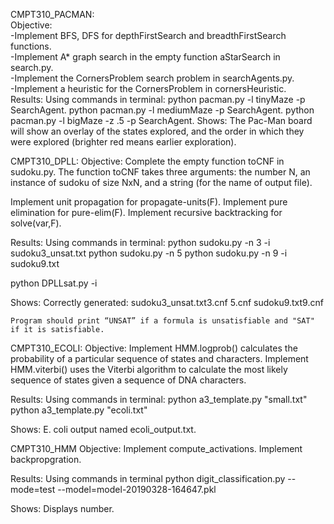 CMPT310_PACMAN:<br/>
Objective: <br/>
  -Implement BFS, DFS for depthFirstSearch and  breadthFirstSearch functions.<br/>
  -Implement A* graph search in the empty function aStarSearch in search.py.<br/>
  -Implement the CornersProblem search problem in searchAgents.py.<br/>
  -Implement a heuristic for the CornersProblem in cornersHeuristic.<br/>
Results:
  Using commands in terminal:
    python pacman.py -l tinyMaze -p SearchAgent.
    python pacman.py -l mediumMaze -p SearchAgent.
    python pacman.py -l bigMaze -z .5 -p SearchAgent.
  Shows:
    The Pac-Man board will show an overlay of the states explored, and the order in which they were explored (brighter red means earlier exploration). 


CMPT310_DPLL:
Objective:
  Complete the empty function toCNF in sudoku.py. The function toCNF takes three arguments: the number N, an instance of sudoku of size NxN, and a string (for the name of output file).
  
  Implement unit propagation for propagate-units(F).
  Implement pure elimination for pure-elim(F).
  Implement recursive backtracking for solve(var,F).

Results:
  Using commands in terminal:
  python sudoku.py -n 3 -i sudoku3_unsat.txt
  python sudoku.py -n 5 
  python sudoku.py -n 9 -i sudoku9.txt
  
  python DPLLsat.py -i <inputCNFfile> 
  
  Shows:
    Correctly generated:
    sudoku3_unsat.txt3.cnf
    5.cnf
    sudoku9.txt9.cnf
    
    Program should print “UNSAT” if a formula is unsatisfiable and "SAT" if it is satisfiable.
    
CMPT310_ECOLI:
Objective:
  Implement HMM.logprob() calculates the probability of a particular sequence of states and characters.
  Implement HMM.viterbi() uses the Viterbi algorithm to calculate the most likely sequence of states given a sequence of DNA characters.
 
Results:
  Using commands in terminal:
  python a3_template.py "small.txt"
  python a3_template.py "ecoli.txt"
  
  Shows:
  E. coli output named ecoli_output.txt.


CMPT310_HMM
Objective:
  Implement compute_activations.
  Implement backpropgration.

Results:
  Using commands in terminal
  python digit_classification.py --mode=test --model=model-20190328-164647.pkl

  Shows:
  Displays number.
  
  
  
